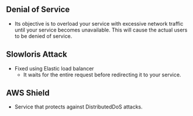 ## Denial of Service

- Its objective is to overload your service with excessive network traffic until your service becomes unavailable. This will cause the actual users to be denied of service.

## Slowloris Attack

- Fixed using Elastic load balancer
  - It waits for the entire request before redirecting it to your service.

## AWS Shield

- Service that protects against DistributedDoS attacks.
